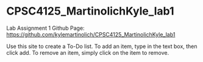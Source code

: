 # CPSC4125_MartinolichKyle_lab1
Lab Assignment 1
Github Page: https://github.com/kylemartinolich/CPSC4125_MartinolichKyle_lab1

Use this site to create a To-Do list. To add an item, type in the text box, then click add. To remove an item,
simply click on the item to remove.
